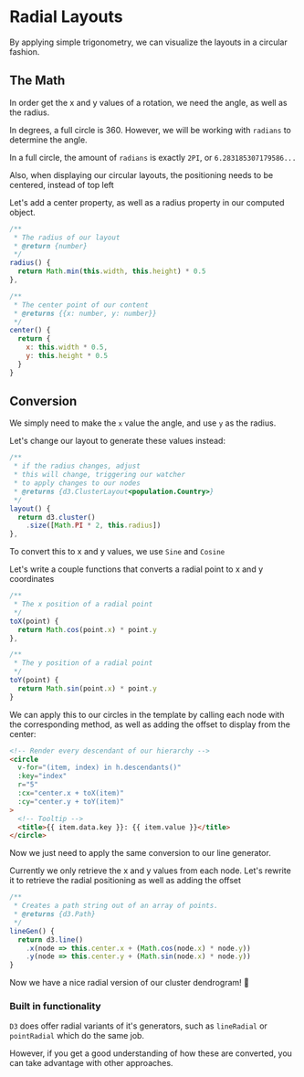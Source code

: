 # Radial Layouts

By applying simple trigonometry, we can visualize the layouts in a circular fashion.

## The Math

In order get the x and y values of a rotation, we need the angle, as well as the radius.

In degrees, a full circle is 360. However, we will be working with `radians` to determine the angle.

In a full circle, the amount of `radians` is exactly `2PI`, or `6.283185307179586...`

Also, when displaying our circular layouts, the positioning needs to be centered, instead of top left

Let's add a center property, as well as a radius property in our computed object.

```javascript
/**
 * The radius of our layout
 * @return {number}
 */
radius() {
  return Math.min(this.width, this.height) * 0.5
},

/**
 * The center point of our content
 * @returns {{x: number, y: number}}
 */
center() {
  return {
    x: this.width * 0.5,
    y: this.height * 0.5
  }
}
```

## Conversion

We simply need to make the `x` value the angle, and use `y` as the radius.

Let's change our layout to generate these values instead:

```javascript
/**
 * if the radius changes, adjust
 * this will change, triggering our watcher
 * to apply changes to our nodes
 * @returns {d3.ClusterLayout<population.Country>}
 */
layout() {
  return d3.cluster()
    .size([Math.PI * 2, this.radius])
},
```

To convert this to x and y values, we use `Sine` and `Cosine`

Let's write a couple functions that converts a radial point to x and y coordinates

```javascript
/**
 * The x position of a radial point
 */
toX(point) {
  return Math.cos(point.x) * point.y
},

/**
 * The y position of a radial point
 */
toY(point) {
  return Math.sin(point.x) * point.y
}
```

We can apply this to our circles in the template by calling each node with the corresponding method, as well as adding the offset to display from the center:

```html
<!-- Render every descendant of our hierarchy -->
<circle
  v-for="(item, index) in h.descendants()"
  :key="index"
  r="5"
  :cx="center.x + toX(item)"
  :cy="center.y + toY(item)"
>
  <!-- Tooltip -->
  <title>{{ item.data.key }}: {{ item.value }}</title>
</circle>
```

Now we just need to apply the same conversion to our line generator.

Currently we only retrieve the x and y values from each node. Let's rewrite it to retrieve the radial positioning as well as adding the offset

```javascript
/**
 * Creates a path string out of an array of points.
 * @returns {d3.Path}
 */
lineGen() {
  return d3.line()
    .x(node => this.center.x + (Math.cos(node.x) * node.y))
    .y(node => this.center.y + (Math.sin(node.x) * node.y))
}
```

Now we have a nice radial version of our cluster dendrogram! 🎈

### Built in functionality

`D3` does offer radial variants of it's generators, such as `lineRadial` or `pointRadial` which do the same job.

However, if you get a good understanding of how these are converted, you can take advantage with other approaches.
